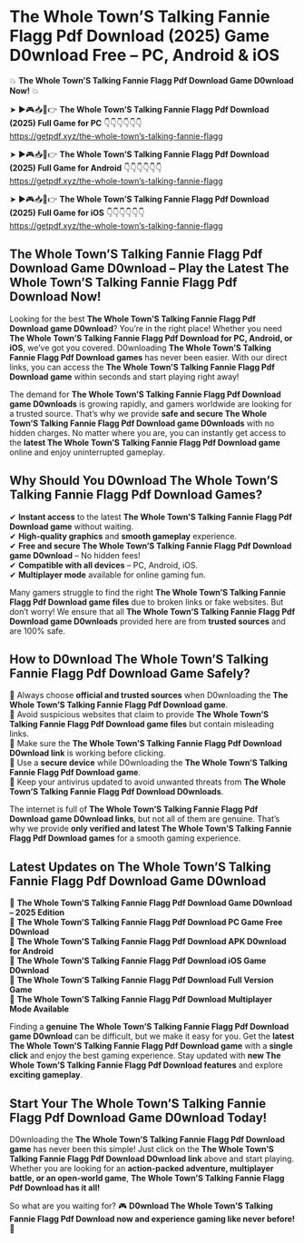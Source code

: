 # The Whole Town’S Talking Fannie Flagg Pdf Download (2025) Game D0wnload Free – PC, Android & iOS

💥 **The Whole Town’S Talking Fannie Flagg Pdf Download Game D0wnload Now!** 💥  

➤ ►🎮📥📱👉 **The Whole Town’S Talking Fannie Flagg Pdf Download (2025) Full Game for PC** 👇👇👇👇👇👇  
https://getpdf.xyz/the-whole-town’s-talking-fannie-flagg  

➤ ►🎮📥📱👉 **The Whole Town’S Talking Fannie Flagg Pdf Download (2025) Full Game for Android** 👇👇👇👇👇👇  
https://getpdf.xyz/the-whole-town’s-talking-fannie-flagg  

➤ ►🎮📥📱👉 **The Whole Town’S Talking Fannie Flagg Pdf Download (2025) Full Game for iOS** 👇👇👇👇👇👇  
https://getpdf.xyz/the-whole-town’s-talking-fannie-flagg  

## The Whole Town’S Talking Fannie Flagg Pdf Download Game D0wnload – Play the Latest The Whole Town’S Talking Fannie Flagg Pdf Download Now!

Looking for the best **The Whole Town’S Talking Fannie Flagg Pdf Download game D0wnload**? You’re in the right place! Whether you need **The Whole Town’S Talking Fannie Flagg Pdf Download for PC, Android, or iOS**, we’ve got you covered. D0wnloading **The Whole Town’S Talking Fannie Flagg Pdf Download games** has never been easier. With our direct links, you can access the **The Whole Town’S Talking Fannie Flagg Pdf Download game** within seconds and start playing right away!  

The demand for **The Whole Town’S Talking Fannie Flagg Pdf Download game D0wnloads** is growing rapidly, and gamers worldwide are looking for a trusted source. That’s why we provide **safe and secure The Whole Town’S Talking Fannie Flagg Pdf Download game D0wnloads** with no hidden charges. No matter where you are, you can instantly get access to the **latest The Whole Town’S Talking Fannie Flagg Pdf Download game** online and enjoy uninterrupted gameplay.  

## **Why Should You D0wnload The Whole Town’S Talking Fannie Flagg Pdf Download Games?**  

✔ **Instant access** to the latest **The Whole Town’S Talking Fannie Flagg Pdf Download game** without waiting.  
✔ **High-quality graphics** and **smooth gameplay** experience.  
✔ **Free and secure The Whole Town’S Talking Fannie Flagg Pdf Download game D0wnload** – No hidden fees!  
✔ **Compatible with all devices** – PC, Android, iOS.  
✔ **Multiplayer mode** available for online gaming fun.  

Many gamers struggle to find the right **The Whole Town’S Talking Fannie Flagg Pdf Download game files** due to broken links or fake websites. But don’t worry! We ensure that all **The Whole Town’S Talking Fannie Flagg Pdf Download game D0wnloads** provided here are from **trusted sources** and are 100% safe.  

## **How to D0wnload The Whole Town’S Talking Fannie Flagg Pdf Download Game Safely?**  

📌 Always choose **official and trusted sources** when D0wnloading the **The Whole Town’S Talking Fannie Flagg Pdf Download game**.  
📌 Avoid suspicious websites that claim to provide **The Whole Town’S Talking Fannie Flagg Pdf Download game files** but contain misleading links.  
📌 Make sure the **The Whole Town’S Talking Fannie Flagg Pdf Download D0wnload link** is working before clicking.  
📌 Use a **secure device** while D0wnloading the **The Whole Town’S Talking Fannie Flagg Pdf Download game**.  
📌 Keep your antivirus updated to avoid unwanted threats from **The Whole Town’S Talking Fannie Flagg Pdf Download D0wnloads**.  

The internet is full of **The Whole Town’S Talking Fannie Flagg Pdf Download game D0wnload links**, but not all of them are genuine. That’s why we provide **only verified and latest The Whole Town’S Talking Fannie Flagg Pdf Download games** for a smooth gaming experience.  

## **Latest Updates on The Whole Town’S Talking Fannie Flagg Pdf Download Game D0wnload**  

🔹 **The Whole Town’S Talking Fannie Flagg Pdf Download Game D0wnload – 2025 Edition**  
🔹 **The Whole Town’S Talking Fannie Flagg Pdf Download PC Game Free D0wnload**  
🔹 **The Whole Town’S Talking Fannie Flagg Pdf Download APK D0wnload for Android**  
🔹 **The Whole Town’S Talking Fannie Flagg Pdf Download iOS Game D0wnload**  
🔹 **The Whole Town’S Talking Fannie Flagg Pdf Download Full Version Game**  
🔹 **The Whole Town’S Talking Fannie Flagg Pdf Download Multiplayer Mode Available**  

Finding a **genuine The Whole Town’S Talking Fannie Flagg Pdf Download game D0wnload** can be difficult, but we make it easy for you. Get the **latest The Whole Town’S Talking Fannie Flagg Pdf Download game** with a **single click** and enjoy the best gaming experience. Stay updated with **new The Whole Town’S Talking Fannie Flagg Pdf Download features** and explore **exciting gameplay**.  

## **Start Your The Whole Town’S Talking Fannie Flagg Pdf Download Game D0wnload Today!**  

D0wnloading the **The Whole Town’S Talking Fannie Flagg Pdf Download game** has never been this simple! Just click on the **The Whole Town’S Talking Fannie Flagg Pdf Download D0wnload link** above and start playing. Whether you are looking for an **action-packed adventure, multiplayer battle, or an open-world game**, **The Whole Town’S Talking Fannie Flagg Pdf Download has it all!**  

So what are you waiting for? 🎮 **D0wnload The Whole Town’S Talking Fannie Flagg Pdf Download now and experience gaming like never before!** 🚀  